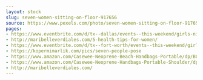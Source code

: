 ```yaml
---
layout: stock
slug: seven-women-sitting-on-floor-917656
source: https://www.pexels.com/photo/seven-women-sitting-on-floor-917656/
pages:
- https://www.eventbrite.com/d/tx--dallas/events--this-weekend/girls-night-out/?page=2
- http://maribelleverdiales.com/5-health-tips-for-women/
- https://www.eventbrite.com/d/tx--fort-worth/events--this-weekend/girls-night-out/
- https://kopermimarlik.com/pics/seven-people-pose
- https://www.amazon.com/Casewee-Neoprene-Beach-Handbags-Portable/dp/B07BZL76M3
- https://www.amazon.com/Casewee-Neoprene-Handbags-Portable-Shoulder/dp/B07BZBR2MK
- http://maribelleverdiales.com/
---
```

